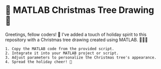 # 🎄 MATLAB Christmas Tree Drawing 🎄
Greetings, fellow coders! 🌟 I've added a touch of holiday spirit to this repository with a Christmas tree drawing created using MATLAB. 🎅🏽✨

```
1. Copy the MATLAB code from the provided script.
2. Integrate it into your MATLAB project or script.
3. Adjust parameters to personalize the Christmas tree's appearance.
4. Spread the holiday cheer! 🚀
```
